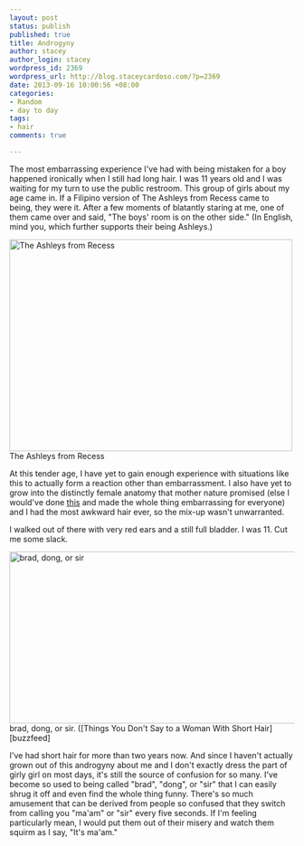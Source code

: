 ```yaml
--- 
layout: post
status: publish
published: true
title: Androgyny
author: stacey
author_login: stacey
wordpress_id: 2369
wordpress_url: http://blog.staceycardoso.com/?p=2369
date: 2013-09-16 10:00:56 +08:00
categories: 
- Random
- day to day
tags: 
- hair
comments: true

---
```

The most embarrassing experience I've had
with being mistaken for a boy happened ironically when I still had long hair. I 
was 11 years old and I was waiting for my turn to use the public restroom. This 
group of girls about my age came in. If a Filipino version of The Ashleys from 
Recess came to being, they were it. After a few moments of blatantly staring at 
me, one of them came over and said, "The boys' room is on the other side." 
(In English, mind you, which further supports their being Ashleys.)

<p class='text-muted text-center'>
  <img class="img-thumbnail" alt="The Ashleys from Recess"
    src="http://blog.staceycardoso.com/wp-content/uploads/2013/09/Tumblr_l78oq5ziLm1qasc8jo1_500.jpg"
    width="500" height="375" /> <br />
  The Ashleys from Recess
</p>

At this tender age, I have yet to gain enough experience with situations like
this to actually form a reaction other than embarrassment. I also have yet to
grow into the distinctly female anatomy that mother nature promised (else I 
would've done [this][youtube] and made the whole thing embarrassing for everyone) 
and I had the most awkward hair ever, so the mix-up wasn't unwarranted.

I walked out of there with very red ears and a still full bladder. I was 11.
Cut me some slack.

<p class='text-muted text-center'>
  <img class="img-thumbnail" alt="brad, dong, or sir"
    src="http://blog.staceycardoso.com/wp-content/uploads/2013/09/Twitter-dar9000-heystaceeeyyy-Gi-buwagan-ka-noh-.png"
    width="548" height="304" /> <br />
  brad, dong, or sir. ([Things You Don't Say to a Woman With Short Hair][buzzfeed]
</p>

I've had short hair for more than two years now. And since I haven't actually 
grown out of this androgyny about me and I don't exactly dress the part of 
girly girl on most days, it's still the source of confusion for so many. I've 
become so used to being called "brad", "dong", or "sir" that I can easily shrug 
it off and even find the whole thing funny. There's so much amusement that can 
be derived from people so confused that they switch from calling you "ma'am" or 
"sir" every five seconds. If I'm feeling particularly mean, I would put them out 
of their misery and watch them squirm as I say, "It's ma'am."

[youtube]: http://www.youtube.com/watch?feature=player_detailpage&amp;v=opCf3mp24dE#t=80
[buzzfeed]: http://www.buzzfeed.com/janeclaireh/17-things-you-dont-say-to-a-woman-with-short-hair-cqtr 

